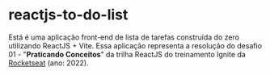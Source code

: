 # reactjs-to-do-list

Está é uma aplicação front-end de lista de tarefas construída do zero utilizando ReactJS + Vite. Essa aplicação
representa a resolução do desafio 01 - "**Praticando Conceitos**" da trilha ReactJS do treinamento Ignite da
[Rocketseat](https://www.rocketseat.com.br/ignite) (ano: 2022).
